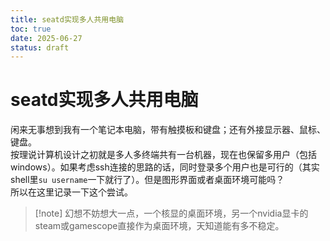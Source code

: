```yaml
---
title: seatd实现多人共用电脑
toc: true
date: 2025-06-27
status: draft
---
```


# seatd实现多人共用电脑

闲来无事想到我有一个笔记本电脑，带有触摸板和键盘；还有外接显示器、鼠标、键盘。  
按理说计算机设计之初就是多人多终端共有一台机器，现在也保留多用户（包括windows）。如果考虑ssh连接的思路的话，同时登录多个用户也是可行的（其实shell里`su username`一下就行了）。但是图形界面或者桌面环境可能吗？  
所以在这里记录一下这个尝试。

> [!note] 幻想不妨想大一点，一个核显的桌面环境，另一个nvidia显卡的steam或gamescope直接作为桌面环境，天知道能有多不稳定。
